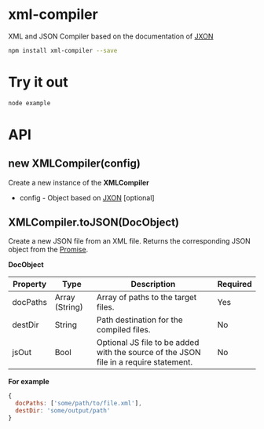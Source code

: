 # xml-compiler #
XML and JSON Compiler based on the documentation of [JXON](https://developer.mozilla.org/en-US/docs/JXON)

```bash
npm install xml-compiler --save
```
# Try it out #
```bash
node example
```

# API #
## new XMLCompiler(config) ##
Create a new instance of the **XMLCompiler**
+ config - Object based on [JXON](https://www.npmjs.com/package/jxon) [optional]

## XMLCompiler.toJSON(DocObject) ##
Create a new JSON file from an XML file. Returns the corresponding JSON object from the [Promise](https://developer.mozilla.org/en-US/docs/Web/JavaScript/Reference/Global_Objects/Promise).

**DocObject**

| Property | Type | Description | Required |
| -------- | ---- | ----------- | -------- |
| docPaths | Array (String) | Array of paths to the target files. | Yes |
| destDir | String | Path destination for the compiled files. | No |
| jsOut | Bool | Optional JS file to be added with the source of the JSON file in a require statement. | No |

**For example**
```js
{
  docPaths: ['some/path/to/file.xml'],
  destDir: 'some/output/path'
}
```
